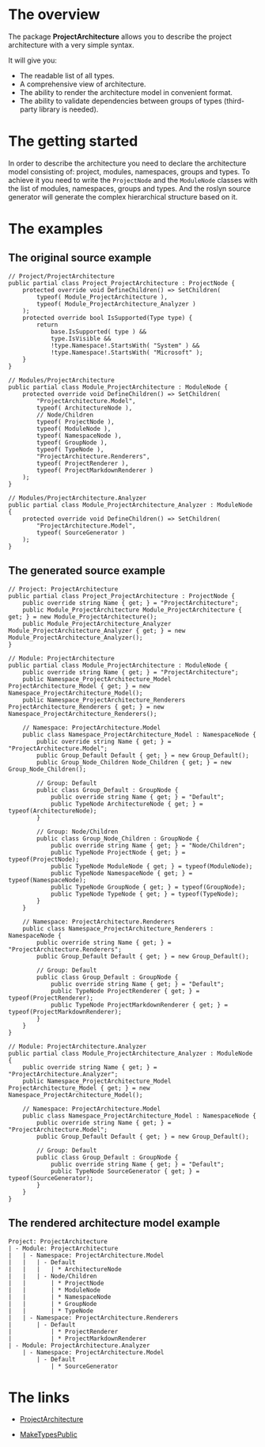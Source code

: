 # The overview

The package **ProjectArchitecture** allows you to describe the project architecture with a very simple syntax.

It will give you:
 - The readable list of all types.
 - A comprehensive view of architecture.
 - The ability to render the architecture model in convenient format.
 - The ability to validate dependencies between groups of types (third-party library is needed).

# The getting started

In order to describe the architecture you need to declare the architecture model consisting of: project, modules, namespaces, groups and types.
To achieve it you need to write the `ProjectNode` and the `ModuleNode` classes with the list of modules, namespaces, groups and types.
And the roslyn source generator will generate the complex hierarchical structure based on it.

# The examples

## The original source example

    // Project/ProjectArchitecture
    public partial class Project_ProjectArchitecture : ProjectNode {
        protected override void DefineChildren() => SetChildren(
            typeof( Module_ProjectArchitecture ),
            typeof( Module_ProjectArchitecture_Analyzer )
        );
        protected override bool IsSupported(Type type) {
            return
                base.IsSupported( type ) &&
                type.IsVisible &&
                !type.Namespace!.StartsWith( "System" ) &&
                !type.Namespace!.StartsWith( "Microsoft" );
        }
    }

    // Modules/ProjectArchitecture
    public partial class Module_ProjectArchitecture : ModuleNode {
        protected override void DefineChildren() => SetChildren(
            "ProjectArchitecture.Model",
            typeof( ArchitectureNode ),
            // Node/Children
            typeof( ProjectNode ),
            typeof( ModuleNode ),
            typeof( NamespaceNode ),
            typeof( GroupNode ),
            typeof( TypeNode ),
            "ProjectArchitecture.Renderers",
            typeof( ProjectRenderer ),
            typeof( ProjectMarkdownRenderer )
        );
    }

    // Modules/ProjectArchitecture.Analyzer
    public partial class Module_ProjectArchitecture_Analyzer : ModuleNode {
        protected override void DefineChildren() => SetChildren(
            "ProjectArchitecture.Model",
            typeof( SourceGenerator )
        );
    }

## The generated source example

    // Project: ProjectArchitecture
    public partial class Project_ProjectArchitecture : ProjectNode {
        public override string Name { get; } = "ProjectArchitecture";
        public Module_ProjectArchitecture Module_ProjectArchitecture { get; } = new Module_ProjectArchitecture();
        public Module_ProjectArchitecture_Analyzer Module_ProjectArchitecture_Analyzer { get; } = new Module_ProjectArchitecture_Analyzer();
    }

    // Module: ProjectArchitecture
    public partial class Module_ProjectArchitecture : ModuleNode {
        public override string Name { get; } = "ProjectArchitecture";
        public Namespace_ProjectArchitecture_Model ProjectArchitecture_Model { get; } = new Namespace_ProjectArchitecture_Model();
        public Namespace_ProjectArchitecture_Renderers ProjectArchitecture_Renderers { get; } = new Namespace_ProjectArchitecture_Renderers();
        
        // Namespace: ProjectArchitecture.Model
        public class Namespace_ProjectArchitecture_Model : NamespaceNode {
            public override string Name { get; } = "ProjectArchitecture.Model";
            public Group_Default Default { get; } = new Group_Default();
            public Group_Node_Children Node_Children { get; } = new Group_Node_Children();
            
            // Group: Default
            public class Group_Default : GroupNode {
                public override string Name { get; } = "Default";
                public TypeNode ArchitectureNode { get; } = typeof(ArchitectureNode);
            }

            // Group: Node/Children
            public class Group_Node_Children : GroupNode {
                public override string Name { get; } = "Node/Children";
                public TypeNode ProjectNode { get; } = typeof(ProjectNode);
                public TypeNode ModuleNode { get; } = typeof(ModuleNode);
                public TypeNode NamespaceNode { get; } = typeof(NamespaceNode);
                public TypeNode GroupNode { get; } = typeof(GroupNode);
                public TypeNode TypeNode { get; } = typeof(TypeNode);
            }
        }

        // Namespace: ProjectArchitecture.Renderers
        public class Namespace_ProjectArchitecture_Renderers : NamespaceNode {
            public override string Name { get; } = "ProjectArchitecture.Renderers";
            public Group_Default Default { get; } = new Group_Default();
            
            // Group: Default
            public class Group_Default : GroupNode {
                public override string Name { get; } = "Default";
                public TypeNode ProjectRenderer { get; } = typeof(ProjectRenderer);
                public TypeNode ProjectMarkdownRenderer { get; } = typeof(ProjectMarkdownRenderer);
            }
        }
    }

    // Module: ProjectArchitecture.Analyzer
    public partial class Module_ProjectArchitecture_Analyzer : ModuleNode {
        public override string Name { get; } = "ProjectArchitecture.Analyzer";
        public Namespace_ProjectArchitecture_Model ProjectArchitecture_Model { get; } = new Namespace_ProjectArchitecture_Model();
        
        // Namespace: ProjectArchitecture.Model
        public class Namespace_ProjectArchitecture_Model : NamespaceNode {
            public override string Name { get; } = "ProjectArchitecture.Model";
            public Group_Default Default { get; } = new Group_Default();
            
            // Group: Default
            public class Group_Default : GroupNode {
                public override string Name { get; } = "Default";
                public TypeNode SourceGenerator { get; } = typeof(SourceGenerator);
            }
        }
    }

## The rendered architecture model example

    Project: ProjectArchitecture
    | - Module: ProjectArchitecture
    |   | - Namespace: ProjectArchitecture.Model
    |   |   | - Default
    |   |   |   | * ArchitectureNode
    |   |   | - Node/Children
    |   |       | * ProjectNode
    |   |       | * ModuleNode
    |   |       | * NamespaceNode
    |   |       | * GroupNode
    |   |       | * TypeNode
    |   | - Namespace: ProjectArchitecture.Renderers
    |       | - Default
    |           | * ProjectRenderer
    |           | * ProjectMarkdownRenderer
    | - Module: ProjectArchitecture.Analyzer
        | - Namespace: ProjectArchitecture.Model
            | - Default
                | * SourceGenerator


# The links

 - [ProjectArchitecture](https://github.com/Denis535/ProjectArchitecture)

 - [MakeTypesPublic](https://github.com/Denis535/MakeTypesPublic)